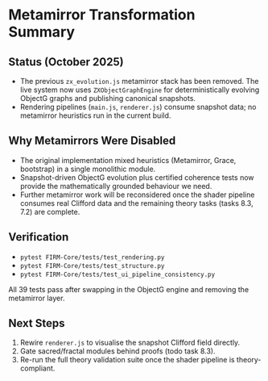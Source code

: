# Metamirror Transformation Summary

## Status (October 2025)

- The previous `zx_evolution.js` metamirror stack has been removed. The live system now uses `ZXObjectGraphEngine` for deterministically evolving ObjectG graphs and publishing canonical snapshots.  
- Rendering pipelines (`main.js`, `renderer.js`) consume snapshot data; no metamirror heuristics run in the current build.

## Why Metamirrors Were Disabled

- The original implementation mixed heuristics (Metamirror, Grace, bootstrap) in a single monolithic module.  
- Snapshot-driven ObjectG evolution plus certified coherence tests now provide the mathematically grounded behaviour we need.  
- Further metamirror work will be reconsidered once the shader pipeline consumes real Clifford data and the remaining theory tasks (tasks 8.3, 7.2) are complete.

## Verification

- `pytest FIRM-Core/tests/test_rendering.py`  
- `pytest FIRM-Core/tests/test_structure.py`  
- `pytest FIRM-Core/tests/test_ui_pipeline_consistency.py`

All 39 tests pass after swapping in the ObjectG engine and removing the metamirror layer.

## Next Steps

1. Rewire `renderer.js` to visualise the snapshot Clifford field directly.  
2. Gate sacred/fractal modules behind proofs (todo task 8.3).  
3. Re-run the full theory validation suite once the shader pipeline is theory-compliant.

